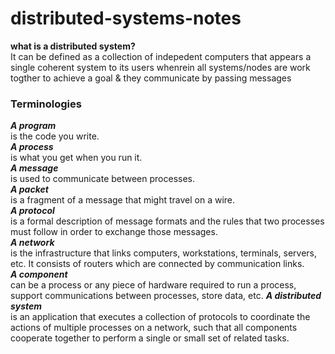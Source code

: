 # distributed-systems-notes


**what is a distributed system?**\
It can be defined as a collection of indepedent computers that appears a single coherent system to its users whenrein all systems/nodes are work togther to achieve a goal & they communicate by passing messages

### Terminologies

***A program***\
is the code you write.\
***A process***\
is what you get when you run it.\
***A message***\
is used to communicate between processes.\
***A packet***\
is a fragment of a message that might travel on a wire.\
***A protocol***\
is a formal description of message formats and the rules that two processes must
follow in order to exchange those messages.\
***A network***\
is the infrastructure that links computers, workstations, terminals, servers, etc. It
consists of routers which are connected by communication links.\
***A component***\
can be a process or any piece of hardware required to run a process, support
communications between processes, store data, etc.
***A distributed system***\
is an application that executes a collection of protocols to coordinate the actions
of multiple processes on a network, such that all components cooperate together
to perform a single or small set of related tasks.
